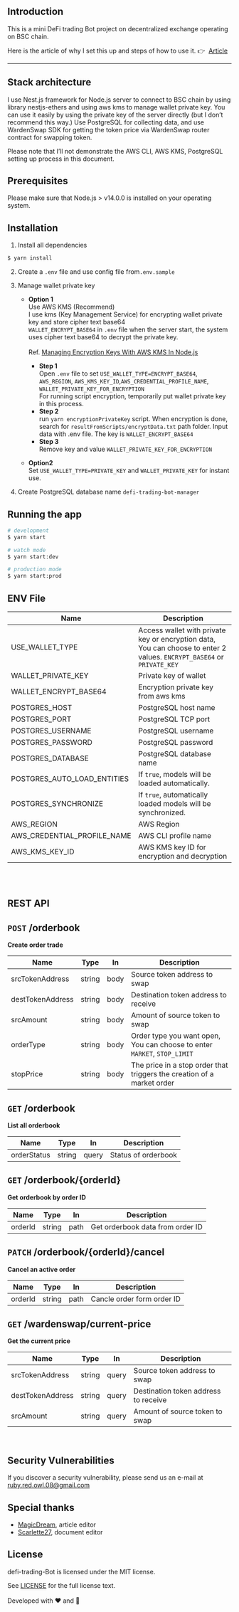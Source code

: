 ## Introduction

This is a mini DeFi trading Bot project on decentralized exchange operating on BSC chain.

Here is the article of why I set this up and steps of how to use it. 👉&nbsp; [Article](https://medium.com/@ruby.red.owl.08/lets-build-a-defi-trading-bot-with-nest-js-4ae644f89c56)

---

## Stack architecture

I use Nest.js framework for Node.js server to connect to BSC chain by using library nestjs-ethers and using aws kms to manage wallet private key. You can use it easily by using the private key of the server directly (but I don’t recommend this way.) Use PostgreSQL for collecting data, and use WardenSwap SDK for getting the token price via WardenSwap router contract for swapping token.

Please note that I’ll not demonstrate the AWS CLI, AWS KMS, PostgreSQL setting up process in this document.

## Prerequisites

Please make sure that Node.js > v14.0.0 is installed on your operating system.

## Installation

1. Install all dependencies

```bash
$ yarn install
```

2. Create a `.env` file and use config file from`.env.sample`

3. Manage wallet private key<br>

   - **Option 1** <br>
     Use AWS KMS (Recommend)<br>
     I use kms (Key Management Service) for encrypting wallet private key and store cipher text base64<br>`WALLET_ENCRYPT_BASE64` in `.env` file
     when the server start, the system uses cipher text base64 to decrypt the private key.<br><br>
     Ref.
     [Managing Encryption Keys With AWS KMS In Node.js](https://medium.com/hackernoon/managing-encryption-keys-with-aws-kms-in-node-js-c320c860019a)

     - **Step 1**<br>
       Open `.env` file to set `USE_WALLET_TYPE=ENCRYPT_BASE64`, `AWS_REGION`, `AWS_KMS_KEY_ID`,`AWS_CREDENTIAL_PROFILE_NAME`, `WALLET_PRIVATE_KEY_FOR_ENCRYPTION`<br>
       For running script encryption, temporarily put wallet private key in this process.
     - **Step 2**<br>
       run `yarn encryptionPrivateKey` script. When encryption is done, search for `resultFromScripts/encryptData.txt` path folder. Input data with .env file. The key is `WALLET_ENCRYPT_BASE64`<br>
     - **Step 3**<br>
       Remove key and value `WALLET_PRIVATE_KEY_FOR_ENCRYPTION`

   - **Option2**<br>
     Set `USE_WALLET_TYPE=PRIVATE_KEY` and `WALLET_PRIVATE_KEY` for instant use.

4. Create PostgreSQL database name `defi-trading-bot-manager`

## Running the app

```bash
# development
$ yarn start

# watch mode
$ yarn start:dev

# production mode
$ yarn start:prod
```

## ENV File

| Name                        | Description                                                                                                            |
| --------------------------- | ---------------------------------------------------------------------------------------------------------------------- |
| USE_WALLET_TYPE             | Access wallet with private key or encryption data, You can choose to enter 2 values. `ENCRYPT_BASE64` or `PRIVATE_KEY` |
| WALLET_PRIVATE_KEY          | Private key of wallet                                                                                                  |
| WALLET_ENCRYPT_BASE64       | Encryption private key from aws kms                                                                                    |
| POSTGRES_HOST               | PostgreSQL host name                                                                                                   |
| POSTGRES_PORT               | PostgreSQL TCP port                                                                                                    |
| POSTGRES_USERNAME           | PostgreSQL username                                                                                                    |
| POSTGRES_PASSWORD           | PostgreSQL password                                                                                                    |
| POSTGRES_DATABASE           | PostgreSQL database name                                                                                               |
| POSTGRES_AUTO_LOAD_ENTITIES | If `true`, models will be loaded automatically.                                                                        |
| POSTGRES_SYNCHRONIZE        | If `true`, automatically loaded models will be synchronized.                                                           |
| AWS_REGION                  | AWS Region                                                                                                             |
| AWS_CREDENTIAL_PROFILE_NAME | AWS CLI profile name                                                                                                   |
| AWS_KMS_KEY_ID              | AWS KMS key ID for encryption and decryption                                                                           |

<br><br>

## REST API

## `POST` /orderbook

**Create order trade**

| Name             | Type   | In   | Description                                                              |
| ---------------- | ------ | ---- | ------------------------------------------------------------------------ |
| srcTokenAddress  | string | body | Source token address to swap                                             |
| destTokenAddress | string | body | Destination token address to receive                                     |
| srcAmount        | string | body | Amount of source token to swap                                           |
| orderType        | string | body | Order type you want open, You can choose to enter `MARKET`, `STOP_LIMIT` |
| stopPrice        | string | body | The price in a stop order that triggers the creation of a market order   |

## `GET` /orderbook

**List all orderbook**

| Name        | Type   | In    | Description         |
| ----------- | ------ | ----- | ------------------- |
| orderStatus | string | query | Status of orderbook |

## `GET` /orderbook/{orderId}

**Get orderbook by order ID**

| Name    | Type   | In   | Description                      |
| ------- | ------ | ---- | -------------------------------- |
| orderId | string | path | Get orderbook data from order ID |

## `PATCH` /orderbook/{orderId}/cancel

**Cancel an active order**

| Name    | Type   | In   | Description                |
| ------- | ------ | ---- | -------------------------- |
| orderId | string | path | Cancle order form order ID |

## `GET` /wardenswap/current-price

**Get the current price**

| Name             | Type   | In    | Description                          |
| ---------------- | ------ | ----- | ------------------------------------ |
| srcTokenAddress  | string | query | Source token address to swap         |
| destTokenAddress | string | query | Destination token address to receive |
| srcAmount        | string | query | Amount of source token to swap       |

<br>

## Security Vulnerabilities

If you discover a security vulnerability, please send us an e-mail at <ruby.red.owl.08@gmail.com>

## Special thanks

- [MagicDream](https://github.com/MagicDream01), article editor
- [Scarlette27](https://github.com/Scarlette27), document editor

## License

defi-trading-Bot is licensed under the MIT license.

See [LICENSE](https://github.com/RubyRedOwl08/defi-trading-bot/blob/main/LICENSE) for the full license text.
<br><br>
Developed with ❤️ and 🍺
